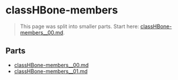 # classHBone-members

> This page was split into smaller parts. Start here: [classHBone-members__00.md](classHBone-members__00.md).

## Parts

- [classHBone-members__00.md](classHBone-members__00.md)
- [classHBone-members__01.md](classHBone-members__01.md)
